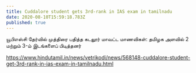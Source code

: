 ```yaml
---
title: Cuddalore student gets 3rd-rank in IAS exam in tamilnadu
date: 2020-08-10T15:59:18.783Z
published: true
---
```


யூபிஎஸ்சி தேர்வில் முத்திரை பதித்த கடலூர் மாவட்ட மாணவிகள்: தமிழக அளவில் 2 மற்றும் 3-ம் இடங்களைப் பிடித்தனர்

https://www.hindutamil.in/news/vetrikodi/news/568148-cuddalore-student-get-3rd-rank-in-ias-exam-in-tamilnadu.html


